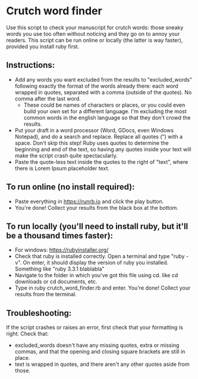 # Crutch word finder

Use this script to check your manuscript for crutch words: those sneaky words you use too often without noticing and they go on to annoy your readers. 
This script can be run online or locally (the latter is way faster), provided you install ruby first. 

## Instructions:
  * Add any words you want excluded from the results to "excluded_words" following exactly the format of the words already there: each word wrapped in quotes, separated with a comma (outside of the quotes). No comma after the last word.
    * These could be names of characters or places, or you could even build your own set for a different language. I'm excluding the most common words in the english language so that they don't crowd the results. 
  * Put your draft in a word processor (Word, GDocs, even Windows Notepad), and do a search and replace. Replace all quotes (") with a space. Don't skip this step! Ruby uses quotes to determine the beginning and end of the text, so having any quotes inside your text will make the script crash quite spectacularly. 
  * Paste the quote-less text inside the quotes to the right of "text", where there is Lorem Ipsum placeholder text. 

## To run online (no install required):
  * Paste everything in https://runrb.io and click the play button. 
  * You're done! Collect your results from the black box at the bottom.

## To run locally (you'll need to install ruby, but it'll be a thousand times faster):
  * For windows: https://rubyinstaller.org/
  * Check that ruby is installed correctly. Open a terminal and type "ruby -v". On enter, it should display the version of ruby you installed. Something like "ruby 3.3.1 blablabla"
  * Navigate to the folder in which you've got this file using cd. like cd downloads or cd documents, etc. 
  * Type in ruby crutch_word_finder.rb and enter. You're done! Collect your results from the terminal.

## Troubleshooting:
If the script crashes or raises an error, first check that your formatting is right. Check that:
  * excluded_words doesn't have any missing quotes, extra or missing commas, and that the opening and closing square brackets are still in place.
  * text is wrapped in quotes, and there aren't any other quotes aside from those.
